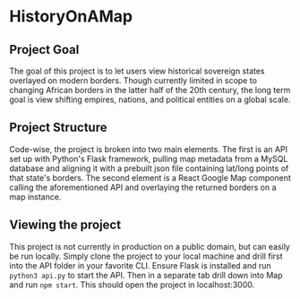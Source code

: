# HistoryOnAMap

## Project Goal
The goal of this project is to let users view historical sovereign states overlayed on modern borders. Though currently limited in scope to changing African borders in the latter half of the 20th century, the long term goal is view shifting empires, nations, and political entities on a global scale.

## Project Structure
Code-wise, the project is broken into two main elements. The first is an API set up with Python's Flask framework, pulling map metadata from a MySQL database and aligning it with a prebuilt json file containing lat/long points of that state's borders. The second element is a React Google Map component calling the aforementioned API and overlaying the returned borders on a map instance.

## Viewing the project
This project is not currently in production on a public domain, but can easily be run locally. Simply clone the project to your local machine and drill first into the API folder in your favorite CLI. Ensure Flask is installed and run `python3 api.py` to start the API. Then in a separate tab drill down into Map and run `npm start`. This should open the project in localhost:3000.